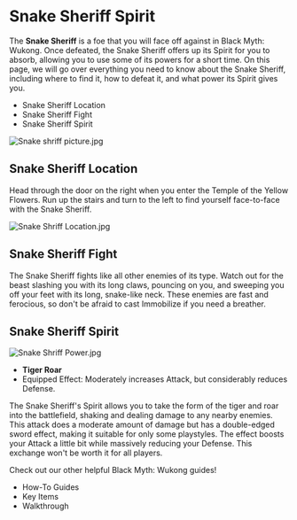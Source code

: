 # Snake Sheriff Spirit

The **Snake Sheriff** is a foe that you will face off against in Black Myth: Wukong. Once defeated, the Snake Sheriff offers up its Spirit for you to absorb, allowing you to use some of its powers for a short time. On this page, we will go over everything you need to know about the Snake Sheriff, including where to find it, how to defeat it, and what power its Spirit gives you. 

  * Snake Sheriff Location
  * Snake Sheriff Fight
  * Snake Sheriff Spirit

![Snake shriff picture.jpg](https://oyster.ignimgs.com/mediawiki/apis.ign.com/black-myth-wukong/4/43/Snake_shriff_picture.jpg)

## Snake Sheriff Location

Head through the door on the right when you enter the Temple of the Yellow Flowers. Run up the stairs and turn to the left to find yourself face-to-face with the Snake Sheriff. 

![Snake Shriff Location.jpg](https://oyster.ignimgs.com/mediawiki/apis.ign.com/black-myth-wukong/f/f3/Snake_Shriff_Location.jpg)

## Snake Sheriff Fight

The Snake Sheriff fights like all other enemies of its type. Watch out for the beast slashing you with its long claws, pouncing on you, and sweeping you off your feet with its long, snake-like neck. These enemies are fast and ferocious, so don't be afraid to cast Immobilize if you need a breather. 

## Snake Sheriff Spirit

![Snake Shriff Power.jpg](https://oyster.ignimgs.com/mediawiki/apis.ign.com/black-myth-wukong/6/66/Snake_Shriff_Power.jpg)

  * **Tiger Roar**
  * Equipped Effect: Moderately increases Attack, but considerably reduces Defense. 

The Snake Sheriff's Spirit allows you to take the form of the tiger and roar into the battlefield, shaking and dealing damage to any nearby enemies. This attack does a moderate amount of damage but has a double-edged sword effect, making it suitable for only some playstyles. The effect boosts your Attack a little bit while massively reducing your Defense. This exchange won't be worth it for all players. 

Check out our other helpful Black Myth: Wukong guides! 

  * How-To Guides
  * Key Items
  * Walkthrough

